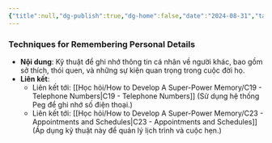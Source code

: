 ```yaml
---
{"title":null,"dg-publish":true,"dg-home":false,"date":"2024-08-31","tags":["#book","#memory","#How_to_Develop_A_Super_Power_Memory"],"Chương":"Chương18","permalink":"/hoc-hoi/how-to-develop-a-super-power-memory/c18-facts-about-people/","dgPassFrontmatter":true,"noteIcon":"","updated":"2025-01-14T22:28:08.215+07:00"}
---
```


### Techniques for Remembering Personal Details

- **Nội dung**: Kỹ thuật để ghi nhớ thông tin cá nhân về người khác, bao gồm sở thích, thói quen, và những sự kiện quan trọng trong cuộc đời họ.
- **Liên kết**:
    - Liên kết tới: [[Học hỏi/How to Develop A Super-Power Memory/C19 - Telephone Numbers\|C19 - Telephone Numbers]] (Sử dụng hệ thống Peg để ghi nhớ số điện thoại.)
    - Liên kết tới: [[Học hỏi/How to Develop A Super-Power Memory/C23 -  Appointments and Schedules\|C23 -  Appointments and Schedules]] (Áp dụng kỹ thuật này để quản lý lịch trình và cuộc hẹn.)